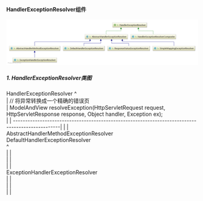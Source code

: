 

#### HandlerExceptionResolver组件  

   ![HandlerExceptionResolver类图](./img/HandlerExceptionResolver组件类图.png)

##### 1. HandlerExceptionResolver类图     
   
   HandlerExceptionResolver
             ^       
             |    // 将异常转换成一个精确的错误页                
             |    ModelAndView resolveException(HttpServletRequest request, HttpServletResponse response, Object handler, Exception ex);      
             |
             | -------------------------------------------------------------------------------------------------|
             |                                                                                                  |           
   AbstractHandlerMethodExceptionResolver                                                             DefaultHandlerExceptionResolver                                           
             ^         
            | |             
            | |           
            | |         
   ExceptionHandlerExceptionResolver        
            | |                                                      
            | |            
            | |           












